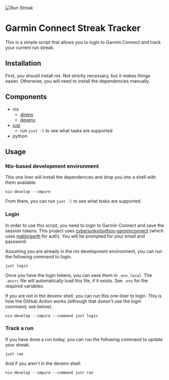![Run Streak](https://img.shields.io/badge/dynamic/json?url=https%3A%2F%2Fraw.githubusercontent.com%2Fisbecker%2Fstreak-tracker%2Fmain%2Fstreak.json&query=%24.total_count&label=Run%20Streak&color=lawngreen)

# Garmin Connect Streak Tracker

This is a simple script that allows you to login to Garmin Connect and track your current run streak.

## Installation

First, you should install nix. Not strictly necessary, but it makes things easier.
Otherwise, you will need to install the dependencies manually.

## Components

- nix
  - [direnv](https://github.com/direnv/direnv)
  - [devenv](https://devenv.sh)
- [just](https://github.com/casey/just)
  - run `just -l` to see what tasks are supported
- python

## Usage

### Nix-based development environment

This one liner will install the dependencies and drop you into a shell with them available.

```console
nix-develop --impure
```

From there, you can run `just -l` to see what tasks are supported.

### Login

In order to use this script, you need to login to Garmin Connect and save the session tokens. This project uses [cyberjunky/python-garminconnect](https://github.com/cyberjunky/python-garminconnect/) (which uses [matin/garth](https://github.com/matin/garth) for auth). You will be prompted for your email and password.

Assuming you are already in the nix development environment, you can run the following command to login.

```console
just login
```

Once you have the login tokens, you can save them in `.env.local`. The `.envrc` file will automatically load this file, if it exists. See `.env` for the required variables.

If you are not in the devenv shell, you can run this one-liner to login. This is how the GitHub Action works (although that doesn't use the login command; see below).

```console
nix-develop --impure --command just login
```

### Track a run

If you have done a run today, you can run the following command to update your streak.

```console
just ran
```

And if you aren't in the devenv shell:

```console
nix-develop --impure --command just ran
```
